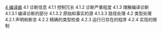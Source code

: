 [4 编译器](04.md)
    4.1 诊断信息
        4.1.1 控制冗长
        4.1.2 诊断严重程度
        4.1.3 理解编译诊断
            4.1.3.1 编译诊断的部分
            4.1.3.2 原始和事实的源
            4.1.3.3 路径处理
    4.2 类型处理
        4.2.1 声明和断言
        4.2.2 精确的类型检查
        4.2.3 运行已存在的程序
        4.2.4 实现的限制